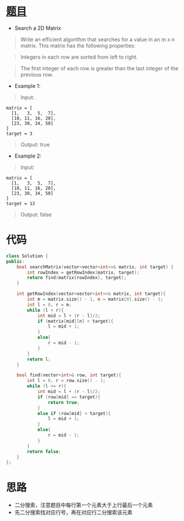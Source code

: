 # [题目](https://leetcode.com/problems/search-a-2d-matrix/)

* Search a 2D Matrix

> Write an efficient algorithm that searches for a value in an m x n matrix. This matrix has the following properties:

> Integers in each row are sorted from left to right.

> The first integer of each row is greater than the last integer of the previous row.

* Example 1:

> Input:
```
matrix = [
  [1,   3,  5,  7],
  [10, 11, 16, 20],
  [23, 30, 34, 50]
]
target = 3
```

> Output: true

* Example 2:

> Input:
```
matrix = [
  [1,   3,  5,  7],
  [10, 11, 16, 20],
  [23, 30, 34, 50]
]
target = 13
```

> Output: false

# 代码

```cpp
class Solution {
public:
    bool searchMatrix(vector<vector<int>>& matrix, int target) {
        int rowIndex = getRowIndex(matrix, target);
        return find(matrix[rowIndex], target);
    }

    int getRowIndex(vector<vector<int>>& matrix, int target){
        int m = matrix.size() - 1, n = matrix[0].size() - 1;
        int l = 0, r = m;
        while (l < r){
            int mid = l + (r - l)/2;
            if (matrix[mid][n] < target){
                l = mid + 1;
            }
            else{
                r = mid - 1;
            }
        }
        return l;
    }

    bool find(vector<int>& row, int target){
        int l = 0, r = row.size() - 1;
        while (l <= r){
            int mid = l + (r - l)/2;
            if (row[mid] == target){
                return true;
            }
            else if (row[mid] < target){
                l = mid + 1;
            }
            else{
                r = mid - 1;
            }
        }
        return false;
    }
};
```

# 思路

* 二分搜索，注意题目中每行第一个元素大于上行最后一个元素
* 先二分搜索找对应行号，再在对应行二分搜索该元素
